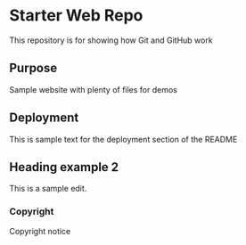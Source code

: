 # Starter Web Repo

This repository is for showing how Git and GitHub work

## Purpose

Sample website with plenty of files for demos

## Deployment

This is sample text for the deployment section of the README

## Heading example 2

This is a sample edit.

### Copyright

Copyright notice